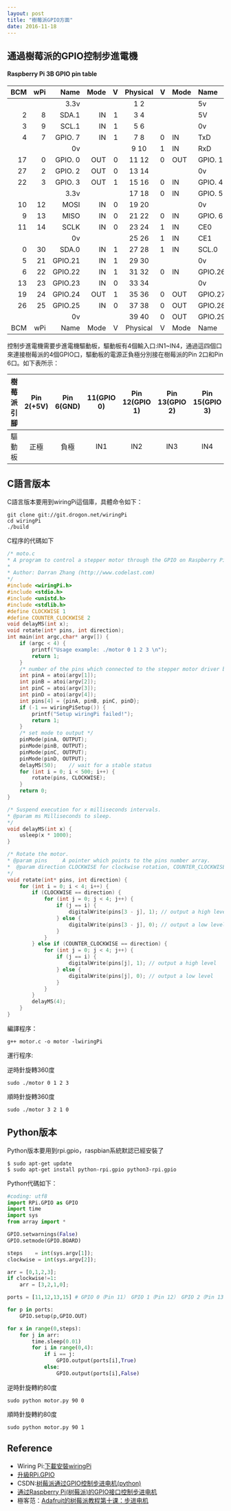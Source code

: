 ```yaml
---
layout: post
title: "樹莓派GPIO方面"
date: 2016-11-18
---
```


## 通過樹莓派的GPIO控制步進電機

#### Raspberry Pi 3B GPIO pin table
 
 | BCM | wPi |   Name  | Mode | V | Physical | V | Mode | Name    | wPi | BCM |
 |-:|-:|-:|-:|-:|:-:|:-|:-|:-|:-|:-|
 |     |     |    3.3v |      |   |  1   2  |   |      | 5v      |     |     |
 |   2 |   8 |   SDA.1 |   IN | 1 |  3   4  |   |      | 5V      |     |     |
 |   3 |   9 |   SCL.1 |   IN | 1 |  5   6  |   |      | 0v      |     |     |
 |   4 |   7 | GPIO. 7 |   IN | 1 |  7   8  | 0 | IN   | TxD     | 15  | 14  |
 |     |     |      0v |      |   |  9   10 | 1 | IN   | RxD     | 16  | 15  |
 |  17 |   0 | GPIO. 0 |  OUT | 0 | 11   12 | 0 | OUT  | GPIO. 1 | 1   | 18  |
 |  27 |   2 | GPIO. 2 |  OUT | 0 | 13   14 |   |      | 0v      |     |     |
 |  22 |   3 | GPIO. 3 |  OUT | 1 | 15   16 | 0 | IN   | GPIO. 4 | 4   | 23  |
 |     |     |    3.3v |      |   | 17   18 | 0 | IN   | GPIO. 5 | 5   | 24  |
 |  10 |  12 |    MOSI |   IN | 0 | 19   20 |   |      | 0v      |     |     |
 |   9 |  13 |    MISO |   IN | 0 | 21   22 | 0 | IN   | GPIO. 6 | 6   | 25  |
 |  11 |  14 |    SCLK |   IN | 0 | 23   24 | 1 | IN   | CE0     | 10  | 8   |
 |     |     |      0v |      |   | 25   26 | 1 | IN   | CE1     | 11  | 7   |
 |   0 |  30 |   SDA.0 |   IN | 1 | 27   28 | 1 | IN   | SCL.0   | 31  | 1   |
 |   5 |  21 | GPIO.21 |   IN | 1 | 29   30 |   |      | 0v      |     |     |
 |   6 |  22 | GPIO.22 |   IN | 1 | 31   32 | 0 | IN   | GPIO.26 | 26  | 12  |
 |  13 |  23 | GPIO.23 |   IN | 0 | 33   34 |   |      | 0v      |     |     |
 |  19 |  24 | GPIO.24 |  OUT | 1 | 35   36 | 0 | OUT  | GPIO.27 | 27  | 16  |
 |  26 |  25 | GPIO.25 |   IN | 0 | 37   38 | 0 | OUT  | GPIO.28 | 28  | 20  |
 |     |     |      0v |      |   | 39   40 | 0 | OUT  | GPIO.29 | 29  | 21  |
 | BCM | wPi |   Name  | Mode | V | Physical | V | Mode | Name    | wPi | BCM |


控制步進電機需要步進電機驅動板，驅動板有4個輸入口:IN1~IN4，通過這四個口來連接樹莓派的4個GPIO口，驅動板的電源正負極分別接在樹莓派的Pin 2口和Pin 6口。如下表所示：

樹莓派引腳|Pin 2(+5V)|Pin 6(GND)|11(GPIO 0)|Pin 12(GPIO 1)|Pin 13(GPIO 2)|Pin 15(GPIO 3) 
:-:|:-:|:-:|:-:|:-:|:-:|:-:
驅動板|正極|負極|IN1|IN2|IN3|IN4


## C語言版本

C語言版本要用到wiringPi這個庫，具體命令如下：

```
git clone git://git.drogon.net/wiringPi
cd wiringPi
./build
```

 C程序的代碼如下

```C
/* moto.c
* A program to control a stepper motor through the GPIO on Raspberry Pi. 
* 
* Author: Darran Zhang (http://www.codelast.com) 
*/
#include <wiringPi.h>
#include <stdio.h>
#include <unistd.h>
#include <stdlib.h>
#define CLOCKWISE 1
#define COUNTER_CLOCKWISE 2
void delayMS(int x);
void rotate(int* pins, int direction);
int main(int argc,char* argv[]) {
    if (argc < 4) {
        printf("Usage example: ./motor 0 1 2 3 \n");
        return 1;
    }
    /* number of the pins which connected to the stepper motor driver board */
    int pinA = atoi(argv[1]);
    int pinB = atoi(argv[2]);
    int pinC = atoi(argv[3]);
    int pinD = atoi(argv[4]);
    int pins[4] = {pinA, pinB, pinC, pinD};
    if (-1 == wiringPiSetup()) {
        printf("Setup wiringPi failed!");
        return 1;
    }
    /* set mode to output */
    pinMode(pinA, OUTPUT);
    pinMode(pinB, OUTPUT);
    pinMode(pinC, OUTPUT);
    pinMode(pinD, OUTPUT);
    delayMS(50);    // wait for a stable status 
    for (int i = 0; i < 500; i++) {
        rotate(pins, CLOCKWISE);
    }
    return 0;
}

/* Suspend execution for x milliseconds intervals.
* @param ms Milliseconds to sleep.
*/
void delayMS(int x) {
    usleep(x * 1000);
}

/* Rotate the motor.
* @param pins     A pointer which points to the pins number array.
*  @param direction CLOCKWISE for clockwise rotation, COUNTER_CLOCKWISE for counter clockwise rotation.
*/
void rotate(int* pins, int direction) {
    for (int i = 0; i < 4; i++) {
        if (CLOCKWISE == direction) {
            for (int j = 0; j < 4; j++) {
                if (j == i) {
                    digitalWrite(pins[3 - j], 1); // output a high level 
                } else {
                    digitalWrite(pins[3 - j], 0); // output a low level 
                }
            }
        } else if (COUNTER_CLOCKWISE == direction) {
            for (int j = 0; j < 4; j++) {
                if (j == i) {
                    digitalWrite(pins[j], 1); // output a high level 
                } else {
                    digitalWrite(pins[j], 0); // output a low level 
                }
            }
        }
        delayMS(4);
    }
}
```

編譯程序：

```
g++ motor.c -o motor -lwiringPi
```

運行程序:

逆時針旋轉360度

```
sudo ./motor 0 1 2 3
```
順時針旋轉360度

```
sudo ./motor 3 2 1 0
```

## Python版本

Python版本要用到rpi.gpio，raspbian系統默認已經安裝了

```
$ sudo apt-get update
$ sudo apt-get install python-rpi.gpio python3-rpi.gpio
```

Python代碼如下：

```Python
#coding: utf8
import RPi.GPIO as GPIO
import time
import sys
from array import *

GPIO.setwarnings(False)
GPIO.setmode(GPIO.BOARD)

steps    = int(sys.argv[1]);
clockwise = int(sys.argv[2]);

arr = [0,1,2,3];
if clockwise!=1:
    arr = [3,2,1,0];

ports = [11,12,13,15] # GPIO 0（Pin 11） GPIO 1（Pin 12） GPIO 2（Pin 13） GPIO 3（Pin 15）

for p in ports:
    GPIO.setup(p,GPIO.OUT)

for x in range(0,steps):
    for j in arr:
        time.sleep(0.01)
        for i in range(0,4):
            if i == j:
                GPIO.output(ports[i],True)
            else:
                GPIO.output(ports[i],False)
```

逆時針旋轉約80度

```
sudo python motor.py 90 0
```

順時針旋轉約80度

```
sudo python motor.py 90 1
```

## Reference
 - Wiring Pi:[下載安裝wiringPi](http://wiringpi.com/download-and-install/)
 - [升級RPi.GPIO](https://sourceforge.net/p/raspberry-gpio-python/wiki/install/)
 - CSDN:[树莓派通过GPIO控制步进电机(python) ](http://blog.csdn.net/u010027419/article/details/41518321)
 - [通过Raspberry Pi(树莓派)的GPIO接口控制步进电机](http://www.codelast.com/%E5%8E%9F%E5%88%9B%E9%80%9A%E8%BF%87raspberry-pi%E6%A0%91%E8%8E%93%E6%B4%BE%E7%9A%84gpio%E6%8E%A5%E5%8F%A3%E6%8E%A7%E5%88%B6%E6%AD%A5%E8%BF%9B%E7%94%B5%E6%9C%BAcontrol-stepper-motor-through-the-g/)
 - 極客范：[Adafruit的树莓派教程第十课：步进电机](http://www.geekfan.net/9926/)
